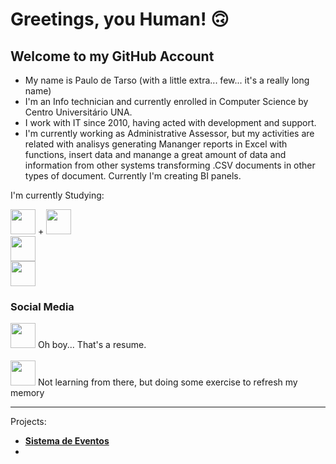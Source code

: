 <!--
**Cacotaku/Cacotaku** is a ✨ _special_ ✨ repository because its `README.md` (this file) appears on your GitHub profile.

Here are some ideas to get you started:

- 🔭 I’m currently working on ...
- 🌱 I’m currently learning ...
- 👯 I’m looking to collaborate on ...
- 🤔 I’m looking for help with ...
- 💬 Ask me about ...
- 📫 How to reach me: ...
- 😄 Pronouns: ...
- ⚡ Fun fact: ...
-->

# Greetings, you Human! :upside_down_face:

## Welcome to my GitHub Account

- My name is Paulo de Tarso (with a little extra... few... it's a really long name)
- I'm an Info technician and currently enrolled in Computer Science by Centro Universitário UNA.
- I work with IT since 2010, having acted with development and support.
- I'm currently working as Administrative Assessor, but my activities are related with analisys generating Mananger reports in Excel with functions, insert data and manange a great amount of data and information from other systems transforming .CSV documents in other types of document. Currently I'm creating BI panels. 

I'm currently Studying: 

<img loading="lazy" src="https://cdn.jsdelivr.net/gh/devicons/devicon/icons/java/java-original.svg" width="40" height="40"/> +  <img loading="lazy" src="https://images.icon-icons.com/2699/PNG/512/mysql_logo_icon_169941.png" width="40" height="40"/><BR>
<img loading="lazy" src="https://images.icon-icons.com/112/PNG/512/python_18894.png" width="40" height="40"/><BR>
<a href="http://google.com.au/" rel="some text" width="40" height="40"><img loading="lazy" src="https://upload.wikimedia.org/wikipedia/commons/c/cf/New_Power_BI_Logo.svg" width="40" height="40"/></a>

### Social Media
<a href="https://www.linkedin.com/in/paulo-de-tarso-oliveira-20286135/" rel="" width="40" height="40"><img loading="lazy" src="https://upload.wikimedia.org/wikipedia/commons/8/81/LinkedIn_icon.svg" width="40" height="40"/></a> Oh boy... That's a resume.
<BR>
<BR>
<a href="https://www.w3profile.com/Cacotaku/" rel="some text" width="40" height="40"><img loading="lazy" src="https://upload.wikimedia.org/wikipedia/commons/a/a0/W3Schools_logo.svg" width="40" height="40"/></a> Not learning from there, but doing some exercise to refresh my memory

---

Projects:

- **[Sistema de Eventos](https://github.com/Cacotaku/Sistema_Eventos)**
- 
<!--

Acrescentar imagem em Markdown:

[![My Linkedin Perfil](https://upload.wikimedia.org/wikipedia/commons/8/81/LinkedIn_icon.svg 'My Linkedin Perfil')](https://www.linkedin.com/in/paulo-de-tarso-oliveira-20286135/)

-->

